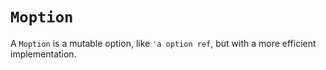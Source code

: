 # `Moption`

A `Moption` is a mutable option, like `'a option ref`, but with a more
efficient implementation.
